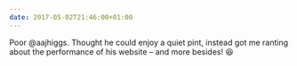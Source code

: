 ```yaml
---
date: 2017-05-02T21:46:00+01:00
---
```

Poor @aajhiggs. Thought he could enjoy a quiet pint, instead got me ranting about the performance of his website – and more besides! 😆‬
